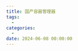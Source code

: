 ```yaml
---
title: 国产容器管理器
tags:
  - 
categories:
  - 
date: 2024-06-08 00:00:00
---
```


> 

<!-- more -->

## 

